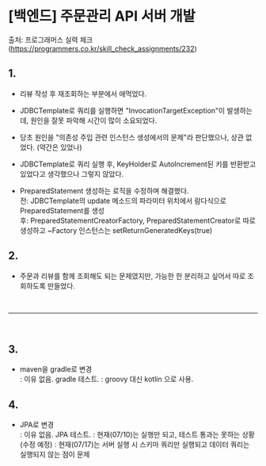 # [백엔드] 주문관리 API 서버 개발

출처: 프로그래머스 실력 체크 (https://programmers.co.kr/skill_check_assignments/232)

## 1.
- 리뷰 작성 후 재조회하는 부분에서 애먹었다.
- JDBCTemplate로 쿼리를 실행하면 "InvocationTargetException"이 발생하는데, 원인을 잘못 파악해 시간이 많이 소요되었다.

- 당초 원인을 "의존성 주입 관련 인스턴스 생성에서의 문제"라 판단했으나, 상관 없었다. (약간은 있었나)
- JDBCTemplate로 쿼리 실행 후, KeyHolder로 AutoIncrement된 키를 반환받고 있었다고 생각했으나 그렇지 않았다.

- PreparedStatement 생성하는 로직을 수정하며 해결했다.\
  전: JDBCTemplate의 update 메소드의 파라미터 위치에서 람다식으로 PreparedStatement를 생성\
  후: PreparedStatementCreatorFactory, PreparedStatementCreator로 따로 생성하고 ~Factory 인스턴스는 setReturnGeneratedKeys(true)

## 2.
- 주문과 리뷰를 함께 조회해도 되는 문제였지만, 가능한 한 분리하고 싶어서 따로 조회하도록 만들었다.

<br><hr><br>

## 3.
- maven을 gradle로 변경\
  : 이유 없음. gradle 테스트.
  : groovy 대신 kotlin 으로 사용.

## 4.
- JPA로 변경\
  : 이유 없음. JPA 테스트.
  : 현재(07/10)는 실행만 되고, 테스트 통과는 못하는 상황 (수정 예정)
  : 현재(07/17)는 서버 실행 시 스키마 쿼리만 실행되고 데이터 쿼리는 실행되지 않는 점이 문제